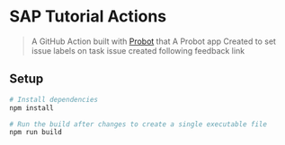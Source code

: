 # SAP Tutorial Actions

> A GitHub Action built with [Probot](https://github.com/probot/probot) that A Probot app
> Created to set issue labels on task issue created following feedback link

## Setup

```sh
# Install dependencies
npm install

# Run the build after changes to create a single executable file
npm run build
```
